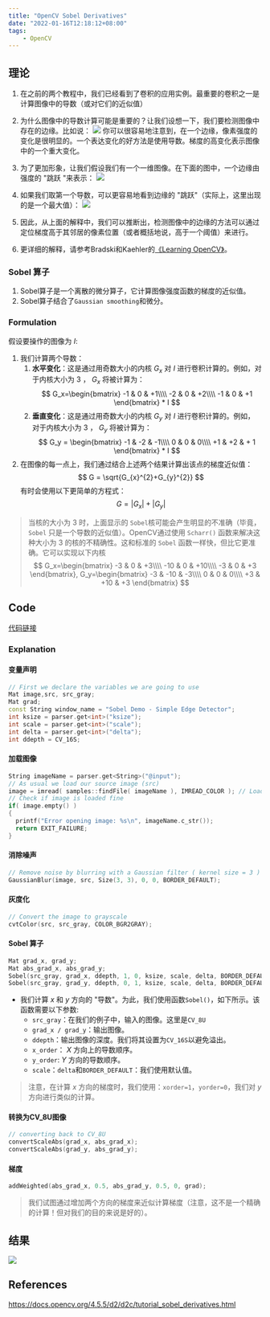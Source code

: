 ```yaml
---
title: "OpenCV Sobel Derivatives"
date: "2022-01-16T12:18:12+08:00"
tags:
    - OpenCV
---
```


## 理论

1. 在之前的两个教程中，我们已经看到了卷积的应用实例。最重要的卷积之一是计算图像中的导数（或对它们的近似值）

1. 为什么图像中的导数计算可能是重要的？让我们设想一下，我们要检测图像中存在的边缘。比如说：
![](https://docs.opencv.org/4.5.5/Sobel_Derivatives_Tutorial_Theory_0.jpg)
你可以很容易地注意到，在一个边缘，像素强度的变化是很明显的。一个表达变化的好方法是使用导数。梯度的高变化表示图像中的一个重大变化。

1. 为了更加形象，让我们假设我们有一个一维图像。在下面的图中，一个边缘由强度的 "跳跃 "来表示：
![](https://docs.opencv.org/4.5.5/Sobel_Derivatives_Tutorial_Theory_Intensity_Function.jpg)

1. 如果我们取第一个导数，可以更容易地看到边缘的 "跳跃"（实际上，这里出现的是一个最大值）：
![](https://docs.opencv.org/4.5.5/Sobel_Derivatives_Tutorial_Theory_dIntensity_Function.jpg)

1. 因此，从上面的解释中，我们可以推断出，检测图像中的边缘的方法可以通过定位梯度高于其邻居的像素位置（或者概括地说，高于一个阈值）来进行。

1. 更详细的解释，请参考Bradski和Kaehler的[《Learning OpenCV》](https://www.amazon.com/Learning-OpenCV-Computer-Vision-Library/dp/0596516134)。

### Sobel 算子

1. Sobel算子是一个离散的微分算子，它计算图像强度函数的梯度的近似值。
2. Sobel算子结合了`Gaussian smoothing`和微分。

### Formulation

假设要操作的图像为 $I$:
1. 我们计算两个导数：
    1. **水平变化**：这是通过用奇数大小的内核 $G_x$ 对 $I$ 进行卷积计算的。例如，对于内核大小为 $3$ ， $G_x$ 将被计算为：
    $$
    G_x=\begin{bmatrix}
    -1 & 0 & +1\\\\
    -2 & 0 & +2\\\\
    -1 & 0 & +1
    \end{bmatrix} * I
    $$
    2. **垂直变化**：这是通过用奇数大小的内核 $G_y$ 对 $I$ 进行卷积计算的。例如，对于内核大小为 $3$ ， $G_y$ 将被计算为：
    $$
    G_y = \begin{bmatrix}
    -1 & -2 & -1\\\\
    0 & 0 & 0\\\\
    +1 & +2 & + 1
    \end{bmatrix} * I
    $$
2. 在图像的每一点上，我们通过结合上述两个结果计算出该点的梯度近似值：
    $$
    G = \sqrt{G_{x}^{2}+G_{y}^{2}}
    $$
    有时会使用以下更简单的方程式：
    $$
    G = |G_x|+|G_y|
    $$

>当核的大小为 $3$ 时，上面显示的 `Sobel`核可能会产生明显的不准确（毕竟， `Sobel` 只是一个导数的近似值）。OpenCV通过使用 `Scharr()` 函数来解决这种大小为 $3$ 的核的不精确性。这和标准的 `Sobel` 函数一样快，但比它更准确。它可以实现以下内核
>$$
>G_x=\begin{bmatrix}
>-3 & 0 & +3\\\\
>-10 & 0 & +10\\\\
>-3 & 0 & +3
>\end{bmatrix},
>G_y=\begin{bmatrix}
>-3 & -10 & -3\\\\
>0 & 0 & 0\\\\
>+3 & +10 & +3
>\end{bmatrix}
>$$
>

## Code

[代码链接](https://github.com/fffzlfk/opencv_learning/blob/main/src/transformations/copy_make_border.cpp)

### Explanation

#### 变量声明

```cpp
// First we declare the variables we are going to use
Mat image,src, src_gray;
Mat grad;
const String window_name = "Sobel Demo - Simple Edge Detector";
int ksize = parser.get<int>("ksize");
int scale = parser.get<int>("scale");
int delta = parser.get<int>("delta");
int ddepth = CV_16S;
```

#### 加载图像

```cpp
String imageName = parser.get<String>("@input");
// As usual we load our source image (src)
image = imread( samples::findFile( imageName ), IMREAD_COLOR ); // Load an image
// Check if image is loaded fine
if( image.empty() )
{
  printf("Error opening image: %s\n", imageName.c_str());
  return EXIT_FAILURE;
}
```

#### 消除噪声

```cpp
// Remove noise by blurring with a Gaussian filter ( kernel size = 3 )
GaussianBlur(image, src, Size(3, 3), 0, 0, BORDER_DEFAULT);
```

#### 灰度化

```cpp
// Convert the image to grayscale
cvtColor(src, src_gray, COLOR_BGR2GRAY);
```

#### Sobel 算子

```cpp
Mat grad_x, grad_y;
Mat abs_grad_x, abs_grad_y;
Sobel(src_gray, grad_x, ddepth, 1, 0, ksize, scale, delta, BORDER_DEFAULT);
Sobel(src_gray, grad_y, ddepth, 0, 1, ksize, scale, delta, BORDER_DEFAULT);
```

- 我们计算 $x$ 和 $y$ 方向的 "导数"。为此，我们使用函数`Sobel()`，如下所示。该函数需要以下参数:
    - `src_gray`：在我们的例子中，输入的图像。这里是`CV_8U`
    - `grad_x / grad_y`：输出图像。
    - `ddepth`：输出图像的深度。我们将其设置为`CV_16S`以避免溢出。
    - `x_order`： $X$ 方向上的导数顺序。
    - `y_order`: $Y$ 方向的导数顺序。
    - `scale`：`delta`和`BORDER_DEFAULT`：我们使用默认值。
>注意，在计算 $x$ 方向的梯度时，我们使用：`xorder=1`，`yorder=0`，我们对 $y$ 方向进行类似的计算。

#### 转换为CV_8U图像

```cpp
// converting back to CV_8U
convertScaleAbs(grad_x, abs_grad_x);
convertScaleAbs(grad_y, abs_grad_y);
```

#### 梯度

```cpp
addWeighted(abs_grad_x, 0.5, abs_grad_y, 0.5, 0, grad);
```

>我们试图通过增加两个方向的梯度来近似计算梯度（注意，这不是一个精确的计算！但对我们的目的来说是好的）。

## 结果

![](https://docs.opencv.org/4.5.5/Sobel_Derivatives_Tutorial_Result.jpg)

## References

<https://docs.opencv.org/4.5.5/d2/d2c/tutorial_sobel_derivatives.html>
